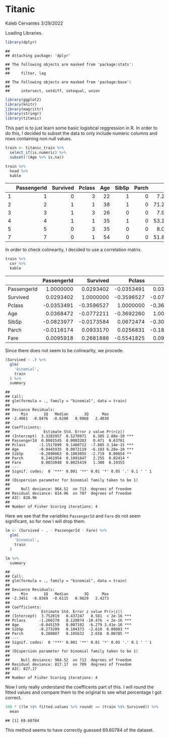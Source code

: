 Titanic
================
Kaleb Cervantes
3/29/2022

Loading Libraries.

``` r
library(dplyr)
```

    ## 
    ## Attaching package: 'dplyr'

    ## The following objects are masked from 'package:stats':
    ## 
    ##     filter, lag

    ## The following objects are masked from 'package:base':
    ## 
    ##     intersect, setdiff, setequal, union

``` r
library(ggplot2)
library(knitr)
library(magrittr)
library(stringr)
library(titanic)
```

This part is to just learn some basic logistical reggression in R. In
order to do this, I decided to subset the data to only include numeric
columns and rows containing non null values.

``` r
train <- titanic_train %>%
  select_if(is.numeric) %>%
  subset(!(Age %>% is.na))

train %>%
  head %>%
  kable
```

|     | PassengerId | Survived | Pclass | Age | SibSp | Parch |    Fare |
|:----|------------:|---------:|-------:|----:|------:|------:|--------:|
| 1   |           1 |        0 |      3 |  22 |     1 |     0 |  7.2500 |
| 2   |           2 |        1 |      1 |  38 |     1 |     0 | 71.2833 |
| 3   |           3 |        1 |      3 |  26 |     0 |     0 |  7.9250 |
| 4   |           4 |        1 |      1 |  35 |     1 |     0 | 53.1000 |
| 5   |           5 |        0 |      3 |  35 |     0 |     0 |  8.0500 |
| 7   |           7 |        0 |      1 |  54 |     0 |     0 | 51.8625 |

In order to check colinearity, I decided to use a correlation matrix.

``` r
train %>%
  cor %>%
  kable
```

|             | PassengerId |   Survived |     Pclass |        Age |      SibSp |      Parch |       Fare |
|:------------|------------:|-----------:|-----------:|-----------:|-----------:|-----------:|-----------:|
| PassengerId |   1.0000000 |  0.0293402 | -0.0353491 |  0.0368472 | -0.0823977 | -0.0116174 |  0.0095918 |
| Survived    |   0.0293402 |  1.0000000 | -0.3596527 | -0.0772211 | -0.0173584 |  0.0933170 |  0.2681886 |
| Pclass      |  -0.0353491 | -0.3596527 |  1.0000000 | -0.3692260 |  0.0672474 |  0.0256831 | -0.5541825 |
| Age         |   0.0368472 | -0.0772211 | -0.3692260 |  1.0000000 | -0.3082468 | -0.1891193 |  0.0960667 |
| SibSp       |  -0.0823977 | -0.0173584 |  0.0672474 | -0.3082468 |  1.0000000 |  0.3838199 |  0.1383288 |
| Parch       |  -0.0116174 |  0.0933170 |  0.0256831 | -0.1891193 |  0.3838199 |  1.0000000 |  0.2051189 |
| Fare        |   0.0095918 |  0.2681886 | -0.5541825 |  0.0960667 |  0.1383288 |  0.2051189 |  1.0000000 |

Since there does not seem to be colinearity, we procede.

``` r
(Survived ~ .) %>%
  glm(
    'binomial',
    train
  ) %>%
  summary
```

    ## 
    ## Call:
    ## glm(formula = ., family = "binomial", data = train)
    ## 
    ## Deviance Residuals: 
    ##     Min       1Q   Median       3Q      Max  
    ## -2.4061  -0.8476  -0.6208   0.9968   2.4030  
    ## 
    ## Coefficients:
    ##               Estimate Std. Error z value Pr(>|z|)    
    ## (Intercept)  3.3283957  0.5278971   6.305 2.88e-10 ***
    ## PassengerId  0.0001545  0.0003283   0.471  0.63781    
    ## Pclass      -1.1517899  0.1460712  -7.885 3.14e-15 ***
    ## Age         -0.0445935  0.0072119  -6.183 6.28e-10 ***
    ## SibSp       -0.2890863  0.1063055  -2.719  0.00654 ** 
    ## Parch        0.2461954  0.1091847   2.255  0.02414 *  
    ## Fare         0.0033048  0.0025419   1.300  0.19355    
    ## ---
    ## Signif. codes:  0 '***' 0.001 '**' 0.01 '*' 0.05 '.' 0.1 ' ' 1
    ## 
    ## (Dispersion parameter for binomial family taken to be 1)
    ## 
    ##     Null deviance: 964.52  on 713  degrees of freedom
    ## Residual deviance: 814.96  on 707  degrees of freedom
    ## AIC: 828.96
    ## 
    ## Number of Fisher Scoring iterations: 4

Here we see that the variables `PassengerId` and `Fare` do not seem
significant, so for now I will drop them.

``` r
lm <- (Survived ~ . - PassengerId - Fare) %>%
  glm(
    'binomial',
    train
  )

lm %>%
  summary
```

    ## 
    ## Call:
    ## glm(formula = ., family = "binomial", data = train)
    ## 
    ## Deviance Residuals: 
    ##     Min       1Q   Median       3Q      Max  
    ## -2.3451  -0.8369  -0.6115   0.9829   2.4273  
    ## 
    ## Coefficients:
    ##              Estimate Std. Error z value Pr(>|z|)    
    ## (Intercept)  3.752019   0.437247   8.581  < 2e-16 ***
    ## Pclass      -1.266270   0.120874 -10.476  < 2e-16 ***
    ## Age         -0.045159   0.007192  -6.279 3.41e-10 ***
    ## SibSp       -0.273289   0.104373  -2.618  0.00883 ** 
    ## Parch        0.280807   0.105632   2.658  0.00785 ** 
    ## ---
    ## Signif. codes:  0 '***' 0.001 '**' 0.01 '*' 0.05 '.' 0.1 ' ' 1
    ## 
    ## (Dispersion parameter for binomial family taken to be 1)
    ## 
    ##     Null deviance: 964.52  on 713  degrees of freedom
    ## Residual deviance: 817.17  on 709  degrees of freedom
    ## AIC: 827.17
    ## 
    ## Number of Fisher Scoring iterations: 4

Now I only really understand the coefficents part of this. I will round
the fitted values and compare them to the original to see what
percentage I got correct.

``` r
100 * ((lm %$% fitted.values %>% round) == (train %$% Survived)) %>%
  mean
```

    ## [1] 69.60784

This method seems to have correctly guessed 69.60784 of the dataset.
